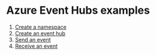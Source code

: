 # Azure Event Hubs examples

1. [Create a namespace](create-namespace/README.md) 
2. [Create an event hub](create-eventhub/README.md)
3. [Send an event](send-event/README.md)
4. [Receive an event](receive-event/README.md)

<!-- workflow.run() 

  exit 0
  
  -->
